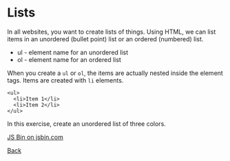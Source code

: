 # Lists

In all websites, you want to create lists of things.
Using HTML, we can list items in an unordered (bullet point) list or an ordered (numbered) list.

- ul - element name for an unordered list
- ol - element name for an ordered list

When you create a `ul` or `ol`, the items are actually nested inside the element tags.
Items are created with `li` elements.

```
<ul>
  <li>Item 1</li>
  <li>Item 2</li>
</ul>
```

In this exercise, create an unordered list of three colors.

<a class="jsbin-embed" href="https://jsbin.com/rabahim/5/embed?html,output">JS Bin on jsbin.com</a>

[Back](/1-hello-world/)
